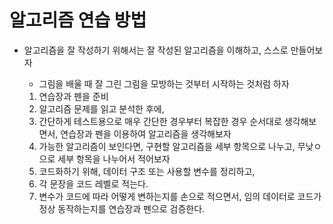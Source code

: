 # 알고리즘 연습 방법

* 알고리즘을 잘 작성하기 위해서는 잘 작성된 알고리즘을 이해하고, 스스로 만들어보자

  * 그림을 배울 때 잘 그린 그림을 모방하는 것부터 시작하는 것처럼 하자

  1. 연습장과 펜을 준비
  2. 알고리즘 문제를 읽고 분석한 후에,
  3. 간단하게 테스트용으로 매우 간단한 경우부터 복잡한 경우 순서대로 생각해보면서, 연습장과 펜을 이용하여 알고리즘을 생각해보자
  4. 가능한 알고리즘이 보인다면, 구현할 알고리즘을 세부 항목으로 나누고, 무낮ㅇ으로 세부 항목을 나누어서 적어보자
  5. 코드화하기 위해, 데이터 구조 또는 사용할 변수를 정리하고,
  6. 각 문장을 코드 레벨로 적는다.
  7. 변수가 코드에 따라 어떻게 변하는지를 손으로 적으면서, 임의 데이터로 코드가 정상 동작하는지를 연습장과 펜으로 검증한다.

